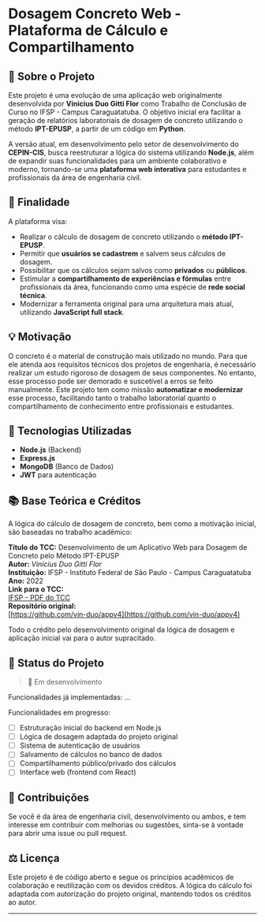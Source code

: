# Dosagem Concreto Web - Plataforma de Cálculo e Compartilhamento

## 📌 Sobre o Projeto

Este projeto é uma evolução de uma aplicação web originalmente desenvolvida por **Vinicius Duo Gitti Flor** como Trabalho de Conclusão de Curso no IFSP - Campus Caraguatatuba. O objetivo inicial era facilitar a geração de relatórios laboratoriais de dosagem de concreto utilizando o método **IPT-EPUSP**, a partir de um código em **Python**.

A versão atual, em desenvolvimento pelo setor de desenvolvimento do **CEPIN-CIS**, busca reestruturar a lógica do sistema utilizando **Node.js**, além de expandir suas funcionalidades para um ambiente colaborativo e moderno, tornando-se uma **plataforma web interativa** para estudantes e profissionais da área de engenharia civil.

## 🧱 Finalidade

A plataforma visa:

- Realizar o cálculo de dosagem de concreto utilizando o **método IPT-EPUSP**.
- Permitir que **usuários se cadastrem** e salvem seus cálculos de dosagem.
- Possibilitar que os cálculos sejam salvos como **privados** ou **públicos**.
- Estimular a **compartilhamento de experiências e fórmulas** entre profissionais da área, funcionando como uma espécie de **rede social técnica**.
- Modernizar a ferramenta original para uma arquitetura mais atual, utilizando **JavaScript full stack**.

## 💡 Motivação

O concreto é o material de construção mais utilizado no mundo. Para que ele atenda aos requisitos técnicos dos projetos de engenharia, é necessário realizar um estudo rigoroso de dosagem de seus componentes. No entanto, esse processo pode ser demorado e suscetível a erros se feito manualmente. Este projeto tem como missão **automatizar e modernizar** esse processo, facilitando tanto o trabalho laboratorial quanto o compartilhamento de conhecimento entre profissionais e estudantes.

## 🔧 Tecnologias Utilizadas

- **Node.js** (Backend)
- **Express.js**
- **MongoDB** (Banco de Dados)
- **JWT** para autenticação

## 📚 Base Teórica e Créditos

A lógica do cálculo de dosagem de concreto, bem como a motivação inicial, são baseadas no trabalho acadêmico:

**Título do TCC:** Desenvolvimento de um Aplicativo Web para Dosagem de Concreto pelo Método IPT-EPUSP  
**Autor:** *Vinicius Duo Gitti Flor*  
**Instituição:** IFSP - Instituto Federal de São Paulo - Campus Caraguatatuba  
**Ano:** 2022  
**Link para o TCC:**  
[IFSP - PDF do TCC](https://www.ifspcaraguatatuba.edu.br/index.php?option=com_phocadownload&view=category&download=931:desenvolvimento-de-um-aplicativo-web-para-dosagem-de-concreto-pelo-metodo-ipt-epusp-vinicius-duo-gitti-flor&id=304:2022)  
**Repositório original:**  
[https://github.com/vin-duo/appv4](https://github.com/vin-duo/appv4)

Todo o crédito pelo desenvolvimento original da lógica de dosagem e aplicação inicial vai para o autor supracitado.

## 🔄 Status do Projeto

> 🚧 Em desenvolvimento

Funcionalidades já implementadas:
...

Funcionalidades em progresso:
- [ ] Estruturação inicial do backend em Node.js
- [ ] Lógica de dosagem adaptada do projeto original
- [ ] Sistema de autenticação de usuários
- [ ] Salvamento de cálculos no banco de dados
- [ ] Compartilhamento público/privado dos cálculos
- [ ] Interface web (frontend com React)

## 🤝 Contribuições

Se você é da área de engenharia civil, desenvolvimento ou ambos, e tem interesse em contribuir com melhorias ou sugestões, sinta-se à vontade para abrir uma issue ou pull request.

## ⚖️ Licença

Este projeto é de código aberto e segue os princípios acadêmicos de colaboração e reutilização com os devidos créditos. A lógica do cálculo foi adaptada com autorização do projeto original, mantendo todos os créditos ao autor.

---

